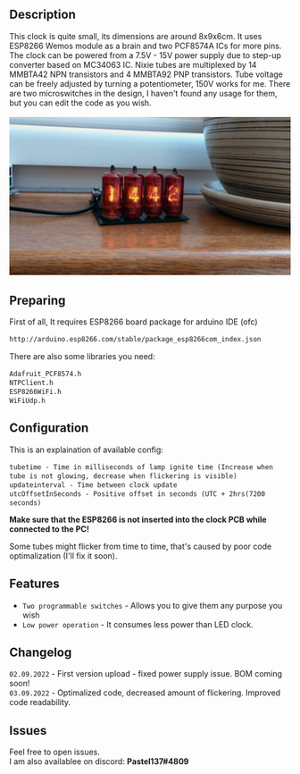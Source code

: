## Description
This clock is quite small, its dimensions are around 8x9x6cm. It uses ESP8266 Wemos module as a brain and two PCF8574A ICs for more pins. The clock can be powered from a 7.5V - 15V power supply due to step-up converter based on MC34063 IC. Nixie tubes are multiplexed by 14 MMBTA42 NPN transistors and 4 MMBTA92 PNP transistors. Tube voltage can be freely adjusted by turning a potentiometer, 150V works for me. There are two microswitches in the design, I haven't found any usage for them, but you can edit the code as you wish.\
\
![alt text](https://github.com/Pastel-Industries/PastelClock/blob/main/clockfront.jpg)
## Preparing

First of all, It requires ESP8266 board package for arduino IDE (ofc)

```bash
http://arduino.esp8266.com/stable/package_esp8266com_index.json
```

There are also some libraries you need:

```
Adafruit_PCF8574.h
NTPClient.h
ESP8266WiFi.h
WiFiUdp.h
```



## Configuration

This is an explaination of available config:

```
tubetime - Time in milliseconds of lamp ignite time (Increase when tube is not glowing, decrease when flickering is visible)
updateinterval - Time between clock update
utcOffsetInSeconds - Positive offset in seconds (UTC + 2hrs(7200 seconds)
```
**Make sure that the ESP8266 is not inserted into the clock PCB while connected to the PC!**

Some tubes might flicker from time to time, that's caused by poor code optimalization (I'll fix it soon).
## Features

- `Two programmable switches` - Allows you to give them any purpose you wish
- `Low power operation` - It consumes less power than LED clock.


## Changelog
`02.09.2022` - First version upload - fixed power supply issue. BOM coming soon!\
`03.09.2022` - Optimalized code, decreased amount of flickering. Improved code readability.
## Issues

Feel free to open issues.\
I am also availablee on discord: **Pastel137#4809**

